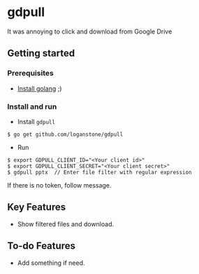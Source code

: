 # gdpull

It was annoying to click and download from Google Drive

## Getting started

### Prerequisites

* [Install golang](https://golang.org/doc/install) ;)

### Install and run

* Install `gdpull`

```shell
$ go get github.com/loganstone/gdpull
```

* Run

```shell
$ export GDPULL_CLIENT_ID="<Your client id>"
$ export GDPULL_CLIENT_SECRET="<Your client secret>"
$ gdpull pptx  // Enter file filter with regular expression
```

If there is no token, follow message.

## Key Features

- Show filtered files and download.

## To-do Features

- Add something if need.
